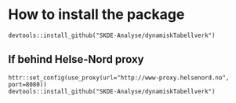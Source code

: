 # How to install the package

```
devtools::install_github("SKDE-Analyse/dynamiskTabellverk")
```

## If behind Helse-Nord proxy

```
httr::set_config(use_proxy(url="http://www-proxy.helsenord.no", port=8080))
devtools::install_github("SKDE-Analyse/dynamiskTabellverk")
```
